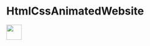 # HtmlCssAnimatedWebsite

<img src="https://media.giphy.com/media/ViugpOajUjlPU6jBHM/giphy-downsized-large.gif?cid=790b76119e811dc346b6cf352642d05d9d6c0007d870761a&rid=giphy-downsized-large.gif&ct=g" width="40" height="40" />
